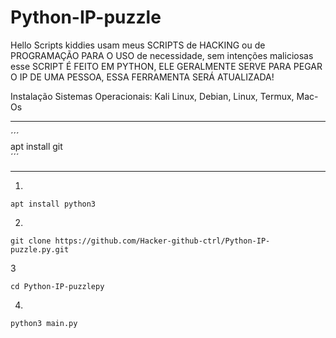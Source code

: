 # Python-IP-puzzle
Hello Scripts kiddies usam meus SCRIPTS de HACKING ou de PROGRAMAÇÃO PARA O USO de necessidade, sem intenções maliciosas
esse SCRIPT É FEITO EM PYTHON, ELE GERALMENTE SERVE PARA PEGAR O IP DE UMA PESSOA, ESSA FERRAMENTA SERÁ ATUALIZADA!

Instalação
Sistemas Operacionais: Kali Linux, Debian, Linux, Termux, Mac-Os
__________________
´´´               
apt install git    
´´´               
__________________
1.
```
apt install python3
```
2.
```
git clone https://github.com/Hacker-github-ctrl/Python-IP-puzzle.py.git
```
3
```
cd Python-IP-puzzlepy
```
4.
```
python3 main.py
```



